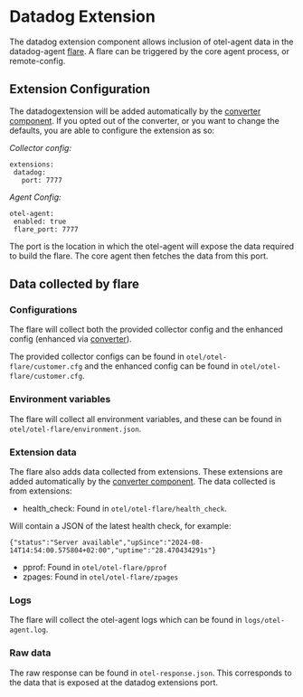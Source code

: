 # Datadog Extension

The datadog extension component allows inclusion of otel-agent data in the datadog-agent [flare](https://docs.datadoghq.com/agent/troubleshooting/send_a_flare/?tab=agent). A flare can be triggered by the core agent process, or remote-config.

## Extension Configuration

The datadogextension will be added automatically by the [converter component](../converter/README.md). If you opted out of the converter, or you want to change the defaults, you are able to configure the extension as so:

*Collector config:*
```
extensions:
 datadog:
   port: 7777
```

*Agent Config:*
```
otel-agent:
 enabled: true
 flare_port: 7777
```

The port is the location in which the otel-agent will expose the data required to build the flare. The core agent then fetches the data from this port.

## Data collected by flare

### Configurations

The flare will collect both the provided collector config and the enhanced config (enhanced via [converter](../converter/README.md)). 

The provided collector configs can be found in `otel/otel-flare/customer.cfg` and the enhanced config can be found in `otel/otel-flare/customer.cfg`.

### Environment variables

The flare will collect all environment variables, and these can be found in `otel/otel-flare/environment.json`.

### Extension data

The flare also adds data collected from extensions. These extensions are added automatically by the [converter component](../converter/README.md). The data collected is from extensions:
- health_check: Found in `otel/otel-flare/health_check`. 

Will contain a JSON of the latest health check, for example:

```
{"status":"Server available","upSince":"2024-08-14T14:54:00.575804+02:00","uptime":"28.470434291s"}
```
- pprof: Found in `otel/otel-flare/pprof`
- zpages: Found in `otel/otel-flare/zpages`


### Logs

The flare will collect the otel-agent logs which can be found in `logs/otel-agent.log`.

### Raw data

The raw response can be found in `otel-response.json`. This corresponds to the data that is exposed at the datadog extensions port.
